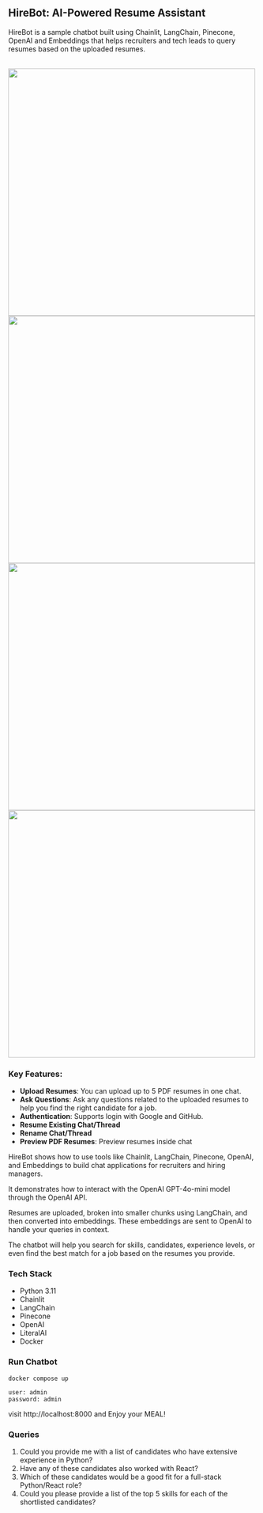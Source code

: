 ## HireBot: AI-Powered Resume Assistant

HireBot is a sample chatbot built using Chainlit, LangChain, Pinecone, OpenAI and Embeddings that helps recruiters and tech leads to query resumes based on the uploaded resumes.

<br/>

<img src="https://github.com/user-attachments/assets/3847830c-5be0-4893-8a3f-9727ff683300" width="500" />
<img src="https://github.com/user-attachments/assets/e34cacdd-0c08-433f-ba03-adc4209e3a28" width="500" />
<br/>
<img src="https://github.com/user-attachments/assets/d48a357f-15bd-4081-8ace-d3621c043933" width="500" />
<img src="https://github.com/user-attachments/assets/99408b01-562c-4a07-a63b-ef4c3e77371a" width="500" />

<br/>

### Key Features:

* **Upload Resumes**: You can upload up to 5 PDF resumes in one chat.
* **Ask Questions**: Ask any questions related to the uploaded resumes to help you find the right candidate for a job.
* **Authentication**: Supports login with Google and GitHub.
* **Resume Existing Chat/Thread**
* **Rename Chat/Thread**
* **Preview PDF Resumes**: Preview resumes inside chat

HireBot shows how to use tools like Chainlit, LangChain, Pinecone, OpenAI, and Embeddings to build chat applications for recruiters and hiring managers.

It demonstrates how to interact with the OpenAI GPT-4o-mini model through the OpenAI API.

Resumes are uploaded, broken into smaller chunks using LangChain, and then converted into embeddings. These embeddings are sent to OpenAI to handle your queries in context.

The chatbot will help you search for skills, candidates, experience levels, or even find the best match for a job based on the resumes you provide.


### Tech Stack

* Python 3.11
* Chainlit
* LangChain
* Pinecone
* OpenAI
* LiteralAI
* Docker


### Run Chatbot
```
docker compose up
```

```
user: admin
password: admin
```

visit http://localhost:8000 and Enjoy your MEAL!


### Queries
1. Could you provide me with a list of candidates who have extensive experience in Python?
2. Have any of these candidates also worked with React?
3. Which of these candidates would be a good fit for a full-stack Python/React role?
5. Could you please provide a list of the top 5 skills for each of the shortlisted candidates?
